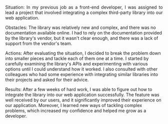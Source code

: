 <p align="justify">
Situation: In my previous job as a front-end developer, I was assigned to lead a project that involved integrating a complex third-party library into our web application.

Obstacles: The library was relatively new and complex, and there was no documentation available online. I had to rely on the documentation provided by the library's vendor, but it wasn't clear enough, and there was a lack of support from the vendor's team.

Actions: After evaluating the situation, I decided to break the problem down into smaller pieces and tackle each of them one at a time. I started by carefully examining the library's APIs and experimenting with various options until I could understand how it worked. I also consulted with other colleagues who had some experience with integrating similar libraries into their projects and asked for their advice.

Results: After a few weeks of hard work, I was able to figure out how to integrate the library into our web application successfully. The feature was well received by our users, and it significantly improved their experience on our application. Moreover, I learned new ways of tackling complex problems, which increased my confidence and helped me grow as a developer.
</p>